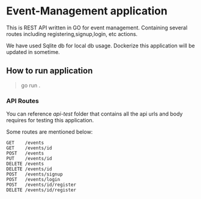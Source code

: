 # Event-Management application
This is REST API written in GO for event management. Containing several routes including registering,signup,login, etc actions.

We have used Sqlite db for local db usage. Dockerize this application will be updated in sometime.

## How to run application
> go run .

### API Routes

You can reference *api-test* folder that contains all the api urls and body requires for testing this application.
 
Some routes are mentioned below:

```
GET    /events
GET    /events/id
POST   /events
PUT    /events/id
DELETE /events
DELETE /events/id
POST   /events/signup
POST   /events/login
POST   /events/id/register
DELETE /events/id/register
```




